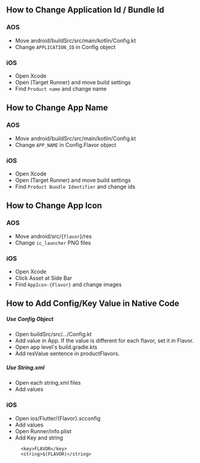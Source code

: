 ## How to Change Application Id / Bundle Id
### AOS
- Move android/buildSrc/src/main/kotlin/Config.kt
- Change `APPLICATION_ID` in Config object

### iOS
- Open Xcode
- Open (Target Runner) and move build settings
- Find `Product name` and change name 


## How to Change App Name
### AOS
- Move android/buildSrc/src/main/kotlin/Config.kt
- Change `APP_NAME` in Config.Flavor object

### iOS
- Open Xcode
- Open (Target Runner) and move build settings
- Find `Product Bundle Identifier` and change ids


## How to Change App Icon
### AOS
- Move android/src/{`flavor`}/res
- Change `ic_launcher` PNG files

### iOS
- Open Xcode
- Click Asset at Side Bar
- Find `AppIcon-{Flavor}` and change images

## How to Add Config/Key Value in Native Code
##### Use Config Object
- Open buildSrc/src/.../Config.kt
- Add value in App. If the value is different for each flavor, set it in Flavor.
- Open app level's build.gradle.kts 
- Add resValue sentence in productFlavors.

##### Use String.xml
- Open each string.xml files
- Add values

### iOS
- Open ios/Flutter/{Flavor}.xcconfig
- Add values
- Open Runner/info.plist
- Add Key and string
  ```plist
	<key>FLAVOR</key>
	<string>$(FLAVOR)</string>
  ```
